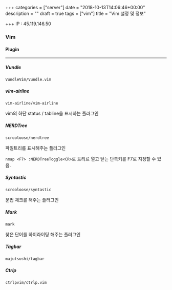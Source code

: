 +++
categories = ["server"]
date = "2018-10-13T14:06:46+00:00"
description = ""
draft = true
tags = ["vim"]
title = "Vim 설정 및 정보"

+++
IP : 45.119.146.50

### Vim

#### Plugin

***

##### Vundle

`VundleVim/Vundle.vim`

##### vim-airline

`vim-airline/vim-airline`

vim의 하단 status / tabline을 표시하는 플러그인

##### NERDTree

`scrooloose/nerdtree`

파일트리를 표시해주는 플러그인

`nmap <F7> :NERDTreeToggle<CR>`로 트리르 열고 닫는 단축키를 F7로 지정할 수 있음.

##### Syntastic

`scrooloose/syntastic`

문법 체크를 해주는 플러그인

##### Mark

`mark`

찾은 단어를 하이라이팅 해주는 플러그인

##### Tagbar

`majutsushi/tagbar`

##### Ctrlp

`ctrlpvim/ctrlp.vim`